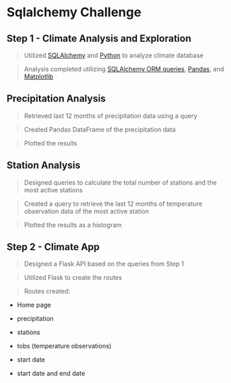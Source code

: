 # Sqlalchemy Challenge

## Step 1 - Climate Analysis and Exploration

> Utilized [SQLAlchemy](https://www.sqlalchemy.org/) and [Python](https://www.python.org/) to analyze climate database

> Analysis completed utilizing  [SQLAlchemy ORM queries](https://docs.sqlalchemy.org/en/13/orm/query.html), [Pandas](https://pandas.pydata.org/), and [Matplotlib](https://matplotlib.org/)


## Precipitation Analysis

> Retrieved last 12 months of precipitation data using a query

> Created Pandas DataFrame of the precipitation data

> Plotted the results


## Station Analysis

> Designed queries to calculate the total number of stations and the most active stations

> Created a query to retrieve the last 12 months of temperature observation data of the most active station

> Plotted the results as a histogram


## Step 2 - Climate App

> Designed a Flask API based on the queries from Step 1

> Utilized Flask to create the routes

> Routes created:
 - Home page
 
 - precipitation
 
 - stations
 
 - tobs (temperature observations)
 
 - start date
 
 - start date and end date

